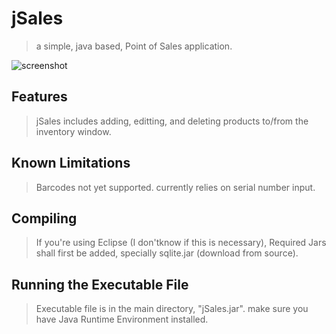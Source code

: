 jSales
======

>a simple, java based, Point of Sales application.

![screenshot](http://www.limecodes.com/weetune.com/jSales_Screen.png)


Features
--------

>jSales includes adding, editting, and deleting products to/from the inventory window.


Known Limitations
-----------------

>Barcodes not yet supported. currently relies on serial number input.

Compiling
---------

>If you're using Eclipse (I don'tknow if this is necessary), Required Jars shall first be added, specially sqlite.jar (download from source).

Running the Executable File
---------------------------

>Executable file is in the main directory, "jSales.jar". make sure you have Java Runtime Environment installed.